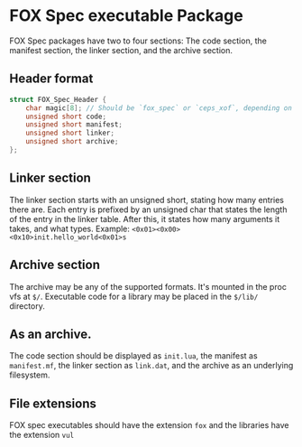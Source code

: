 # FOX Spec executable Package
FOX Spec packages have two to four sections: The code section, the manifest section, the linker section, and the archive section.

## Header format
```c
struct FOX_Spec_Header {
	char magic[8]; // Should be `fox_spec` or `ceps_xof`, depending on endianess.
	unsigned short code;
	unsigned short manifest;
	unsigned short linker;
	unsigned short archive;
};
```

## Linker section
The linker section starts with an unsigned short, stating how many entries there are. Each entry is prefixed by an unsigned char that states the length of the entry in the linker table. After this, it states how many arguments it takes, and what types.
Example: `<0x01><0x00><0x10>init.hello_world<0x01>s`

## Archive section
The archive may be any of the supported formats. It's mounted in the proc vfs at `$/`. Executable code for a library may be placed in the `$/lib/` directory.

## As an archive.
The code section should be displayed as `init.lua`, the manifest as `manifest.mf`, the linker section as `link.dat`, and the archive as an underlying filesystem.

## File extensions
FOX spec executables should have the extension `fox` and the libraries have the extension `vul`